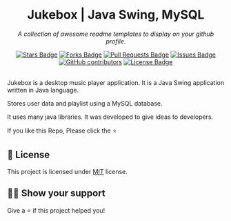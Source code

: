 <h1 align="center">Jukebox | Java Swing, MySQL</h1>
<p align="center"><i>A collection of awesome readme templates to display on your github profile.</i></p>
<div align="center">
  <a href="https://github.com/mustafakbaser/SAITA-Unity-Project/stargazers"><img src="https://img.shields.io/github/stars/mustafakbaser/SAITA-Unity-Project" alt="Stars Badge"/></a>
<a href="https://github.com/mustafakbaser/SAITA-Unity-Project/network/members"><img src="https://img.shields.io/github/forks/mustafakbaser/SAITA-Unity-Project" alt="Forks Badge"/></a>
<a href="https://github.com/mustafakbaser/SAITA-Unity-Project/pulls"><img src="https://img.shields.io/github/issues-pr/mustafakbaser/SAITA-Unity-Project" alt="Pull Requests Badge"/></a>
<a href="https://github.com/mustafakbaser/SAITA-Unity-Project/issues"><img src="https://img.shields.io/github/issues/mustafakbaser/SAITA-Unity-Project" alt="Issues Badge"/></a>
<a href="https://github.com/mustafakbaser/SAITA-Unity-Project/graphs/contributors"><img alt="GitHub contributors" src="https://img.shields.io/github/contributors/mustafakbaser/SAITA-Unity-Project?color=2b9348"></a>
<a href="https://github.com/mustafakbaser/SAITA-Unity-Project/blob/master/LICENSE"><img src="https://img.shields.io/github/license/mustafakbaser/SAITA-Unity-Project?color=2b9348" alt="License Badge"/></a>
</div>
<br>

Jukebox is a desktop music player application. It is a Java Swing application written in Java language. 

Stores user data and playlist using a MySQL database.

It uses many java libraries. It was developed to give ideas to developers.

If you like this Repo, Please click the :star:


## :pencil: License

This project is licensed under [MIT](https://opensource.org/licenses/MIT) license.

## :man_astronaut: Show your support

Give a ⭐️ if this project helped you!
